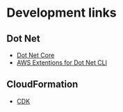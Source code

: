 # Development links


## Dot Net

* [Dot Net Core](https://awslabs.github.io/aws-cdk/passing-in-data.html#getting-a-value-from-a-context-variable)
* [AWS Extentions for Dot Net CLI](https://github.com/aws/aws-extensions-for-dotnet-cli)

## CloudFormation

*  [CDK](https://awslabs.github.io/aws-cdk/passing-in-data.html#getting-a-value-from-a-context-variable)




